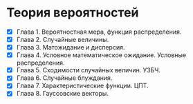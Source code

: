 # Теория вероятностей

- [x] Глава 1. Вероятностная мера, функция распределения.
- [x] Глава 2. Случайные величины.
- [x] Глава 3. Матожидание и дисперсия.
- [x] Глава 4. Условное математическое ожидание. Условные распределения.
- [x] Глава 5. Сходимости случайных величин. УЗБЧ.
- [x] Глава 6. Случайные блуждания.
- [x] Глава 7. Характеристические функции. ЦПТ.
- [x] Глава 8. Гауссовские векторы.
